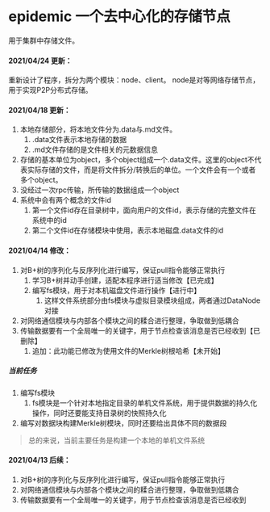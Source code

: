 # epidemic 一个去中心化的存储节点
用于集群中存储文件。

#### 2021/04/24 更新：
重新设计了程序，拆分为两个模块：node、client。
node是对等网络存储节点，用于实现P2P分布式存储。

#### 2021/04/18 更新：
1. 本地存储部分，将本地文件分为.data与.md文件。
    1. .data文件表示本地存储的数据
    2. .md文件存储的是文件相关的元数据信息
2. 存储的基本单位为object，多个object组成一个.data文件。这里的object不代表实际存储的文件，而是将文件拆分/转换后的单位。一个文件会有一个或者多个object。
3. 没经过一次rpc传输，所传输的数据组成一个object
4. 系统中会有两个概念的文件id
    1. 第一个文件id存在目录树中，面向用户的文件id，表示存储的完整文件在系统中的id
    2. 第二个文件id在存储模块中使用，表示本地磁盘.data文件的id

#### 2021/04/14 修改：
1. 对B+树的序列化与反序列化进行编写，保证pull指令能够正常执行
    1. 学习B+树并动手创建，适配本程序进行适当修改【已完成】
    2. 编写fs模块，用于对本机磁盘文件进行操作【进行中】
        1. 这样文件系统部分由fs模块与虚拟目录模块组成，两者通过DataNode对接
2. 对网络通信模块与内部各个模块之间的糅合进行整理，争取做到低耦合
3. 传输数据要有一个全局唯一的关键字，用于节点检查该消息是否已经收到【已删除】
    1. 追加：此功能已修改为使用文件的Merkle树根哈希【未开始】

##### 当前任务
1. 编写fs模块
    1. fs模块是一个针对本地指定目录的单机文件系统，用于提供数据的持久化操作，同时还要能支持目录树的快照持久化
2. 编写对数据块构建Merkle树模块，同时还要给出具体不同的数据段
> 总的来说，当前主要任务是构建一个本地的单机文件系统


#### 2021/04/13 后续：
1. 对B+树的序列化与反序列化进行编写，保证pull指令能够正常执行
2. 对网络通信模块与内部各个模块之间的糅合进行整理，争取做到低耦合
3. 传输数据要有一个全局唯一的关键字，用于节点检查该消息是否已经收到
